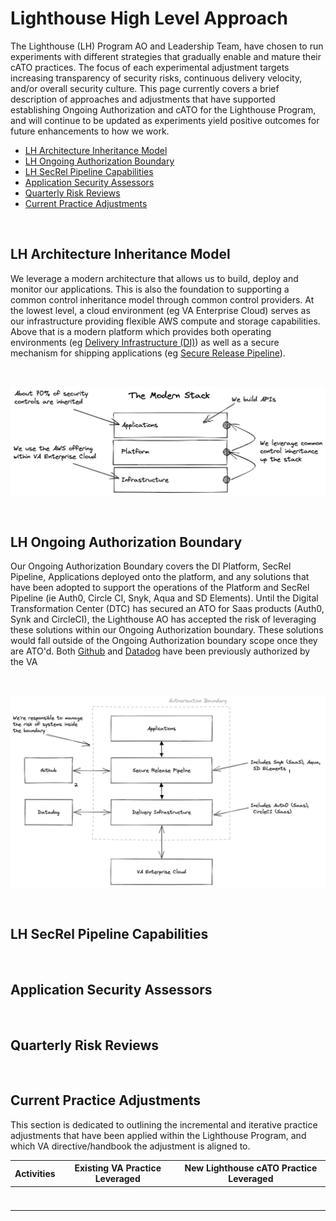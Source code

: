 # Lighthouse High Level Approach

The Lighthouse (LH) Program AO and Leadership Team, have chosen to run experiments with different strategies that gradually enable and mature their cATO practices. The focus of each experimental adjustment targets increasing transparency of security risks, continuous delivery velocity, and/or overall security culture. This page currently covers a brief description of approaches and adjustments that have supported establishing Ongoing Authorization and cATO for the Lighthouse Program, and will continue to be updated as experiments yield positive outcomes for future enhancements to how we work.

- [LH Architecture Inheritance Model](#lh-architecture-inheritance-model)
- [LH Ongoing Authorization Boundary](#lh-ongoing-authorization-boundary)
- [LH SecRel Pipeline Capabilities](#lh-secrel-pipeline-capabilities)
- [Application Security Assessors](#application-security-assessors)
- [Quarterly Risk Reviews](#quarterly-risk-reviews)
- [Current Practice Adjustments](#current-practice-adjustments)

<br/>

## LH Architecture Inheritance Model
We leverage a modern architecture that allows us to build, deploy and monitor our applications. This is also the foundation to supporting a common control inheritance model through common control providers. At the lowest level, a cloud environment (eg VA Enterprise Cloud) serves as our infrastructure providing flexible AWS compute and storage capabilities. Above that is a modern platform which provides both operating environments (eg [Delivery Infrastructure (DI)](platform.md)) as well as a secure mechanism for shipping applications (eg [Secure Release Pipeline](pipeline.md)).

<br/>

![Technology Stack!](images/architecture.png "Technology Stack")

<br/>

## LH Ongoing Authorization Boundary

Our Ongoing Authorization Boundary covers the DI Platform, SecRel Pipeline, Applications deployed onto the platform, and any solutions that have been adopted to support the operations of the Platform and SecRel Pipeline (ie Auth0, Circle CI, Snyk, Aqua and SD Elements). Until the Digital Transformation Center (DTC) has secured an ATO for Saas products (Auth0, Synk and CircleCI), the Lighthouse AO has accepted the risk of leveraging these solutions within our Ongoing Authorization boundary. These solutions would fall outside of the Ongoing Authorization boundary scope once they are ATO'd. Both [Github](https://www.oit.va.gov/marketplace/product/details/get/github) and [Datadog](https://www.oit.va.govmarketplace/product/details/get/datadog) have been previously authorized by the VA

<br/>

![Boundary!](images/boundary.png "Boundary")

<br/>

## LH SecRel Pipeline Capabilities

<br/>

## Application Security Assessors

<br/>

## Quarterly Risk Reviews

<br/>

## Current Practice Adjustments
This section is dedicated to outlining the incremental and iterative practice adjustments that have been applied within the Lighthouse Program, and which VA directive/handbook the adjustment is aligned to.

| Activities | Existing VA Practice Leveraged | New Lighthouse cATO Practice Leveraged |
|------------|:------------------------------:|:--------------------------------------:|
|            |                                |                                        |
|            |                                |                                        |
|            |                                |                                        |
|            |                                |                                        |
|            |                                |                                        |
|            |                                |                                        |
|            |                                |                                        |

